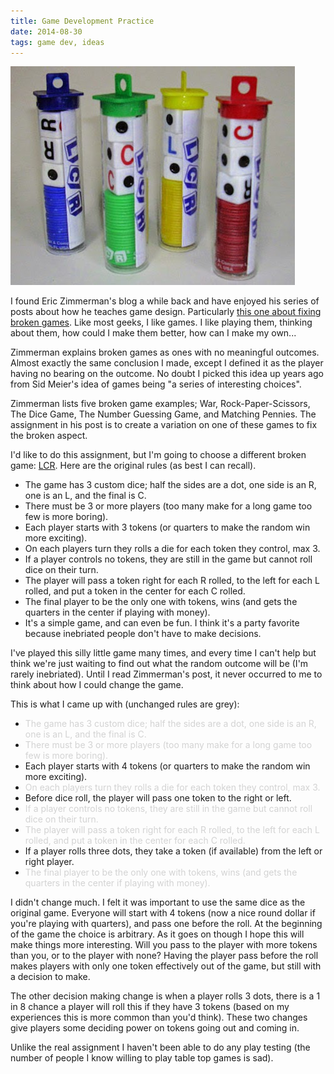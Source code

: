 ```yaml
---
title: Game Development Practice
date: 2014-08-30
tags: game dev, ideas
---
```


![Game in a tube, what a concept!][pic-1]

I found Eric Zimmerman's blog a while back and have enjoyed his series of posts about how he teaches
game design. Particularly [this one about fixing broken games][link-1]. Like most geeks, I like
games. I like playing them, thinking about them, how could I make them better, how can I make my
own...

<!-- more -->

Zimmerman explains broken games as ones with no meaningful outcomes. Almost exactly the same
conclusion I made, except I defined it as the player having no bearing on the outcome. No doubt I
picked this idea up years ago from Sid Meier's idea of games being "a series of interesting
choices".

Zimmerman lists five broken game examples; War, Rock-Paper-Scissors, The Dice Game, The Number
Guessing Game, and Matching Pennies. The assignment in his post is to create a variation on one of
these games to fix the broken aspect.

I'd like to do this assignment, but I'm going to choose a different broken game: [LCR][link-2]. Here
are the original rules (as best I can recall).

* The game has 3 custom dice; half the sides are a dot, one side is an R, one is an L, and the final
  is C.
* There must be 3 or more players (too many make for a long game too few is more boring).
* Each player starts with 3 tokens (or quarters to make the random win more exciting).
* On each players turn they rolls a die for each token they control, max 3.
* If a player controls no tokens, they are still in the game but cannot roll dice on their turn.
* The player will pass a token right for each R rolled, to the left for each L rolled, and put a
  token in the center for each C rolled.
* The final player to be the only one with tokens, wins (and gets the quarters in the center if
  playing with money).
* It's a simple game, and can even be fun. I think it's a party favorite because inebriated people
  don't have to make decisions.

I've played this silly little game many times, and every time I can't help but think we're just
waiting to find out what the random outcome will be (I'm rarely inebriated). Until I read
Zimmerman's post, it never occurred to me to think about how I could change the game.

This is what I came up with (unchanged rules are grey):

* <span style="color: lightgrey;">The game has 3 custom dice; half the sides are a dot, one side is an R,
  one is an L, and the final is C.</span>
* <span style="color: lightgrey;">There must be 3 or more players (too many make for a long game too few
  is more boring).</span>
* Each player starts with 4 tokens (or quarters to make the random win more exciting).
* <span style="color: lightgrey;">On each players turn they rolls a die for each token they control, max
  3.</span>
* Before dice roll, the player will pass one token to the right or left.
* <span style="color: lightgrey;">If a player controls no tokens, they are still in the game but cannot
  roll dice on their turn.</span>
* <span style="color: lightgrey;">The player will pass a token right for each R rolled, to the left for
  each L rolled, and put a token in the center for each C rolled.</span>
* If a player rolls three dots, they take a token (if available) from the left or right player.
* <span style="color: lightgrey;">The final player to be the only one with tokens, wins (and gets the
  quarters in the center if playing with money).</span>

I didn't change much. I felt it was important to use the same dice as the original game. Everyone
will start with 4 tokens (now a nice round dollar if you're playing with quarters), and pass one
before the roll. At the beginning of the game the choice is arbitrary. As it goes on though I hope
this will make things more interesting. Will you pass to the player with more tokens than you, or to
the player with none? Having the player pass before the roll makes players with only one token
effectively out of the game, but still with a decision to make.

The other decision making change is when a player rolls 3 dots, there is a 1 in 8 chance a player
will roll this if they have 3 tokens (based on my experiences this is more common than you'd think).
These two changes give players some deciding power on tokens going out and coming in.

Unlike the real assignment I haven't been able to do any play testing (the number of people I know
willing to play table top games is sad).

[pic-1]: images/LCR_Tubes.jpg "LCR Tubes with less fun instructions inside."
[link-1]: https://ericzimmerman.wordpress.com/2014/08/11/how-i-teach-game-design-lesson-2-broken-games-and-meaningful-play/
[link-2]: https://en.wikipedia.org/wiki/LCR_(dice_game)
